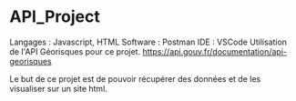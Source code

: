 # API_Project
Langages : Javascript, HTML
Software : Postman
IDE : VSCode
Utilisation de l'API Géorisques pour ce projet.
https://api.gouv.fr/documentation/api-georisques

Le but de ce projet est de pouvoir récupérer des données et de les visualiser sur un site html.
